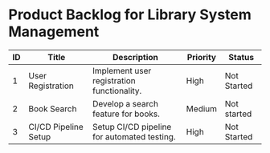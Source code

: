 # Product Backlog for Library System Management

| ID  | Title                | Description                                  | Priority | Status       |
| --- | -------------------- | -------------------------------------------- | -------- | ------------ |
| 1   | User Registration    | Implement user registration functionality.   | High     | Not Started  |
| 2   | Book Search          | Develop a search feature for books.          | Medium   | Not started  |
| 3   | CI/CD Pipeline Setup | Setup CI/CD pipeline for automated testing.  | High     | Not Started  |
